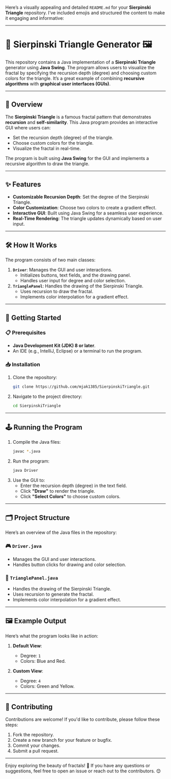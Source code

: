 Here’s a visually appealing and detailed `README.md` for your **Sierpinski Triangle** repository. I’ve included emojis and structured the content to make it engaging and informative:

---

# 🎨 Sierpinski Triangle Generator 🖼️

This repository contains a Java implementation of a **Sierpinski Triangle** generator using **Java Swing**. The program allows users to visualize the fractal by specifying the recursion depth (degree) and choosing custom colors for the triangle. It’s a great example of combining **recursive algorithms** with **graphical user interfaces (GUIs)**.

---

## 🎯 Overview

The **Sierpinski Triangle** is a famous fractal pattern that demonstrates **recursion** and **self-similarity**. This Java program provides an interactive GUI where users can:
- Set the recursion depth (degree) of the triangle.
- Choose custom colors for the triangle.
- Visualize the fractal in real-time.

The program is built using **Java Swing** for the GUI and implements a recursive algorithm to draw the triangle.

---

## ✨ Features
- **Customizable Recursion Depth**: Set the degree of the Sierpinski Triangle.
- **Color Customization**: Choose two colors to create a gradient effect.
- **Interactive GUI**: Built using Java Swing for a seamless user experience.
- **Real-Time Rendering**: The triangle updates dynamically based on user input.

---

## 🛠️ How It Works

The program consists of two main classes:
1. **`Driver`**: Manages the GUI and user interactions.
   - Initializes buttons, text fields, and the drawing panel.
   - Handles user input for degree and color selection.
2. **`TrianglePanel`**: Handles the drawing of the Sierpinski Triangle.
   - Uses recursion to draw the fractal.
   - Implements color interpolation for a gradient effect.

---

## 🚀 Getting Started

### 📋 Prerequisites
- **Java Development Kit (JDK) 8 or later**.
- An IDE (e.g., IntelliJ, Eclipse) or a terminal to run the program.

### 📥 Installation
1. Clone the repository:
   ```bash
   git clone https://github.com/mjak1385/SierpinskiTriangle.git
   ```
2. Navigate to the project directory:
   ```bash
   cd SierpinskiTriangle
   ```

---

## 🕹️ Running the Program
1. Compile the Java files:
   ```bash
   javac *.java
   ```
2. Run the program:
   ```bash
   java Driver
   ```
3. Use the GUI to:
   - Enter the recursion depth (degree) in the text field.
   - Click **"Draw"** to render the triangle.
   - Click **"Select Colors"** to choose custom colors.

---

## 🗂️ Project Structure

Here’s an overview of the Java files in the repository:

### 🎮 `Driver.java`
- Manages the GUI and user interactions.
- Handles button clicks for drawing and color selection.

### 🎨 `TrianglePanel.java`
- Handles the drawing of the Sierpinski Triangle.
- Uses recursion to generate the fractal.
- Implements color interpolation for a gradient effect.

---

## 🖼️ Example Output

Here’s what the program looks like in action:

1. **Default View**:
   - Degree: `1`
   - Colors: Blue and Red.

2. **Custom View**:
   - Degree: `4`
   - Colors: Green and Yellow.

---

## 🤝 Contributing

Contributions are welcome! If you'd like to contribute, please follow these steps:
1. Fork the repository.
2. Create a new branch for your feature or bugfix.
3. Commit your changes.
4. Submit a pull request.

---

Enjoy exploring the beauty of fractals! 🎉 If you have any questions or suggestions, feel free to open an issue or reach out to the contributors. 😊
